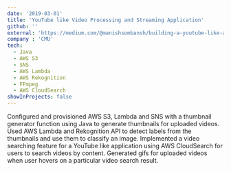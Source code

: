 ```yaml
---
date: '2019-03-01'
title: 'YouTube like Video Processing and Streaming Application'
github: ''
external: 'https://medium.com/@manishsombansh/building-a-youtube-like-application-643aa6ba3c5e'
company : 'CMU'
tech:
  - Java
  - AWS S3
  - SNS
  - AWS Lambda
  - AWS Rekognition
  - FFmpeg
  - AWS CloudSearch
showInProjects: false
---
```


Configured and provisioned AWS S3, Lambda and SNS with a thumbnail generator function using Java to generate thumbnails for uploaded videos. Used AWS Lambda and Rekognition API to detect labels from the thumbnails and use them to classify an image. Implemented a video searching feature for a YouTube like application using AWS CloudSearch for users to search videos by content. Generated gifs for uploaded videos when user hovers on a particular video search result.
